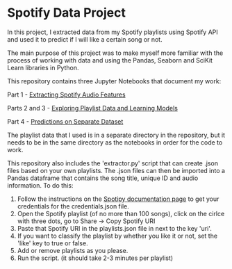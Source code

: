 # Spotify Data Project

In this project, I extracted data from my Spotify playlists using Spotify API and used it to predict if I will like a certain song or not.

The main purpose of this project was to make myself more familiar with the process of working with data and using the Pandas, Seaborn and SciKit Learn libraries in Python.

This repository contains three Jupyter Notebooks that document my work:

Part 1 - [Extracting Spotify Audio Features](https://github.com/simon-th/spotify-data-project/blob/master/Extracting%20Spotify%20Audio%20Features.ipynb)

Parts 2 and 3 - [Exploring Playlist Data and Learning Models](https://github.com/simon-th/spotify-data-project/blob/master/Exploring%20Playlist%20Data%20and%20Learning%20Models.ipynb)

Part 4 - [Predictions on Separate Dataset](https://github.com/simon-th/spotify-data-project/blob/master/Predictions%20on%20Separate%20Dataset.ipynb)


The playlist data that I used is in a separate directory in the repository, but it needs to be in the same directory as the notebooks in order for the code to work.

This repository also includes the 'extractor.py' script that can create .json files based on your own playlists. The .json files can then be imported into a Pandas dataframe that contains the song title, unique ID and audio information.
To do this:
1. Follow the instructions on the [Spotipy documentation page](https://spotipy.readthedocs.io/en/latest/#authorized-requests) to get your credentials for the credentials.json file.
2. Open the Spotify playlist (of no more than 100 songs), click on the cirlce with three dots, go to Share -> Copy Spotify URI
3. Paste that Spotify URI in the playlists.json file in next to the key 'uri'.
4. If you want to classify the playlist by whether you like it or not, set the 'like' key to true or false.
5. Add or remove playlists as you please.
6. Run the script. (it should take 2-3 minutes per playlist)


